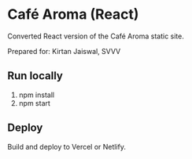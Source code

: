 # Café Aroma (React)
Converted React version of the Café Aroma static site.

Prepared for: Kirtan Jaiswal, SVVV

## Run locally
1. npm install
2. npm start

## Deploy
Build and deploy to Vercel or Netlify.
